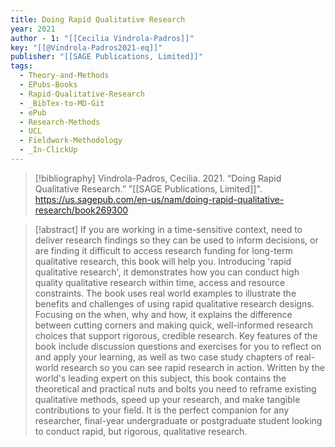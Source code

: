 ```yaml
---
title: Doing Rapid Qualitative Research
year: 2021
author - 1: "[[Cecilia Vindrola-Padros]]"
key: "[[@Vindrola-Padros2021-eq]]"
publisher: "[[SAGE Publications, Limited]]"
tags:
  - Theory-and-Methods
  - EPubs-Books
  - Rapid-Qualitative-Research
  - _BibTex-to-MD-Git
  - ePub
  - Research-Methods
  - UCL
  - Fieldwork-Methodology
  - _In-ClickUp
---
```


> [!bibliography]
> Vindrola-Padros, Cecilia. 2021. “Doing Rapid Qualitative Research.” "[[SAGE Publications, Limited]]". https://us.sagepub.com/en-us/nam/doing-rapid-qualitative-research/book269300

> [!abstract]
> If you are working in a time-sensitive context, need to deliver research findings so they can be used to inform decisions, or are finding it difficult to access research funding for long-term qualitative research, this book will help you. Introducing 'rapid qualitative research', it demonstrates how you can conduct high quality qualitative research within time, access and resource constraints. The book uses real world examples to illustrate the benefits and challenges of using rapid qualitative research designs. Focusing on the when, why and how, it explains the difference between cutting corners and making quick, well-informed research choices that support rigorous, credible research. Key features of the book include discussion questions and exercises for you to reflect on and apply your learning, as well as two case study chapters of real-world research so you can see rapid research in action. Written by the world's leading expert on this subject, this book contains the theoretical and practical nuts and bolts you need to reframe existing qualitative methods, speed up your research, and make tangible contributions to your field. It is the perfect companion for any researcher, final-year undergraduate or postgraduate student looking to conduct rapid, but rigorous, qualitative research.
